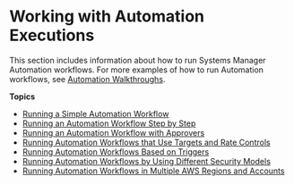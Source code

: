 # Working with Automation Executions<a name="automation-working"></a>

This section includes information about how to run Systems Manager Automation workflows\. For more examples of how to run Automation workflows, see [Automation Walkthroughs](automation-walk.md)\.

**Topics**
+ [Running a Simple Automation Workflow](automation-working-executing.md)
+ [Running an Automation Workflow Step by Step](automation-working-executing-manually.md)
+ [Running an Automation Workflow with Approvers](automation-working-executing-approval.md)
+ [Running Automation Workflows that Use Targets and Rate Controls](automation-working-targets-and-rate-controls.md)
+ [Running Automation Workflows Based on Triggers](automation-executing-triggers.md)
+ [Running Automation Workflows by Using Different Security Models](automation-walk-security.md)
+ [Running Automation Workflows in Multiple AWS Regions and Accounts](systems-manager-automation-multiple-accounts-and-regions.md)